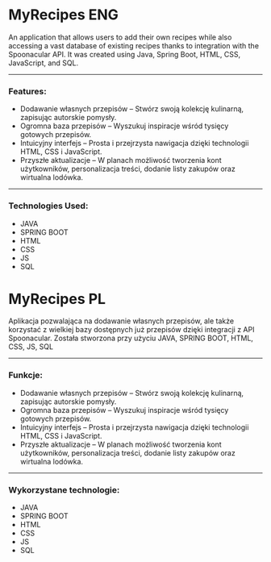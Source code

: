 # MyRecipes ENG
An application that allows users to add their own recipes while also accessing a vast database of existing recipes thanks to integration with the Spoonacular API.
It was created using Java, Spring Boot, HTML, CSS, JavaScript, and SQL.

---
### Features:
- Dodawanie własnych przepisów – Stwórz swoją kolekcję kulinarną, zapisując autorskie pomysły.
- Ogromna baza przepisów – Wyszukuj inspiracje wśród tysięcy gotowych przepisów.
- Intuicyjny interfejs – Prosta i przejrzysta nawigacja dzięki technologii HTML, CSS i JavaScript.
- Przyszłe aktualizacje – W planach możliwość tworzenia kont użytkowników, personalizacja treści, dodanie listy zakupów oraz wirtualna lodówka.
---
### Technologies Used:
- JAVA
- SPRING BOOT
- HTML
- CSS
- JS
- SQL





# MyRecipes PL
Aplikacja pozwalająca na dodawanie własnych przepisów, ale także korzystać z wielkiej bazy dostępnych już przepisów dzięki integracji z API Spoonacular.
Została stworzona przy użyciu JAVA, SPRING BOOT, HTML, CSS, JS, SQL

---
### Funkcje:
- Dodawanie własnych przepisów – Stwórz swoją kolekcję kulinarną, zapisując autorskie pomysły.
- Ogromna baza przepisów – Wyszukuj inspiracje wśród tysięcy gotowych przepisów.
- Intuicyjny interfejs – Prosta i przejrzysta nawigacja dzięki technologii HTML, CSS i JavaScript.
- Przyszłe aktualizacje – W planach możliwość tworzenia kont użytkowników, personalizacja treści, dodanie listy zakupów oraz wirtualna lodówka.
---
### Wykorzystane technologie:
- JAVA
- SPRING BOOT
- HTML
- CSS
- JS
- SQL
